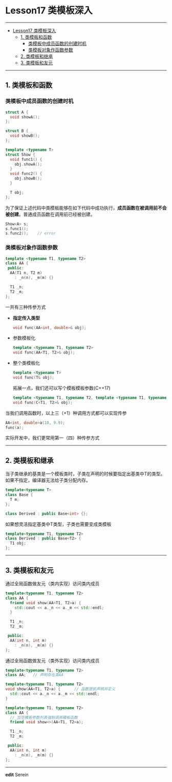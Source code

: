 # Lesson17 类模板深入

---
- [Lesson17 类模板深入](#lesson17-类模板深入)
  - [1. 类模板和函数](#1-类模板和函数)
    - [类模板中成员函数的创建时机](#类模板中成员函数的创建时机)
    - [类模板对象作函数参数](#类模板对象作函数参数)
  - [2. 类模板和继承](#2-类模板和继承)
  - [3. 类模板和友元](#3-类模板和友元)

---
## 1. 类模板和函数
### 类模板中成员函数的创建时机
```cpp
struct A {
  void showA();
};

struct B {
  void showB();
};

template <typename T>
struct Show {
  void func1() {
    obj.showA();
  }
  void func2() {
    obj.showB();
  }

  T obj;
};
```
为了保证上述代码中类模板能够在如下代码中成功执行，**成员函数在被调用前不会被创建**。普通成员函数在调用前已经被创建。
```cpp
Show<A> s;
s.func1();
s.func2();    // error
```

### 类模板对象作函数参数
```cpp
template <typename T1, typename T2>
class AA {
 public:
  AA(T1 n, T2 m)
    : _n(n), _m(m) {}

  T1 _n;
  T2 _m;
};
```
一共有三种传参方式
* **指定传入类型**
  ```cpp
  void func(AA<int, double>& obj);
  ```
* 参数模板化
  ```cpp
  template <typename T1, typename T2>
  void func(AA<T1, T2>& obj);
  ```
* 整个类模板化
  ```cpp
  template <typename T>
  void func(T& obj);
  ```
  拓展一点，我们还可以写个模板模板参数(C++17)
  ```cpp
  template <typename T1, typename T2, template <typename T1, typename T2> class C>
  void func(C<T1, T2>& obj);
  ```

当我们调用函数时，以上三（+1）种调用方式都可以实现传参
```cpp
AA<int, double>a(10, 9.9);
func(a);
```
实际开发中，我们更常用第一（四）种传参方式

---
## 2. 类模板和继承
当子类继承的基类是一个模板类时，子类在声明的时候要指定出基类中T的类型。如果不指定，编译器无法给子类分配内存。
```cpp
template<typename T>
class Base {
  T m;
};

class Derived : public Base<int> {};
```
如果想灵活指定基类中T类型，子类也需要变成类模板
```cpp
template<typename T1, typename T2>
class Derived : public Base<T2> {
  T1 obj;
};
```

---
## 3. 类模板和友元

通过全局函数做友元（类内实现）访问类内成员
```cpp
template<typename T1, typename T2>
class AA {
  friend void show(AA<T1, T2>a) {
    std::cout << a._n << a._m << std::endl;
  }

  T1 _n;
  T2 _m;

 public:
  AA(int n, int m)
    : _n(n), _m(m) {}
};
```
通过全局函数做友元（类外实现）访问类内成员
```cpp
template<typename T1, typename T2>
class AA;   // 声明存在类AA

template<typename T1, typename T2>
void show(AA<T1, T2>a) {      // 函数提前声明并定义
  std::cout << a._n << a._m << std::endl;
}

template<typename T1, typename T2>
class AA {
  // 加空模板参数列表强制调用模板函数
  friend void show<>(AA<T1, T2>a);

  T1 _n;
  T2 _m;

 public:
  AA(int n, int m)
    : _n(n), _m(m) {}
};
```

---
**edit** Serein